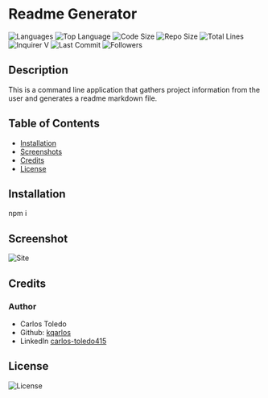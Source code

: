 
  
  # Readme Generator

  ![Languages](https://img.shields.io/github/languages/count/kqarlos/readme-generator)
  ![Top Language](https://img.shields.io/github/languages/top/kqarlos/readme-generator)
  ![Code Size](https://img.shields.io/github/languages/code-size/kqarlos/readme-generator)
  ![Repo Size](https://img.shields.io/github/repo-size/kqarlos/readme-generator)
  ![Total Lines](https://img.shields.io/tokei/lines/github/kqarlos/readme-generator)
  ![Inquirer V](https://img.shields.io/github/package-json/dependency-version/kqarlos/readme-generator/inquirer)
  ![Last Commit](https://img.shields.io/github/last-commit/kqarlos/readme-generator)
  ![Followers](https://img.shields.io/github/followers/kqarlos?style=social)


  ## Description 
  
  This is a command line application that gathers project information from the user and generates a readme markdown file.
  
  ## Table of Contents
    
  * [Installation](#installation)
  * [Screenshots](#screenshots)
  * [Credits](#credits)
  * [License](#license)
  
  
  ## Installation
  
  npm i
  
  

  ## Screenshot

  ![Site](assets/images/live.gif)

    
  
  ## Credits
  
  ### Author

  - Carlos Toledo
  - Github: [kqarlos](https://www.github.com/kqarlos)
  - LinkedIn [carlos-toledo415](https://www.linkedin.com/in/carlos-toledo415/)

  ## License
  
  ![License](https://img.shields.io/github/license/kqarlos/readme-generator)

  
